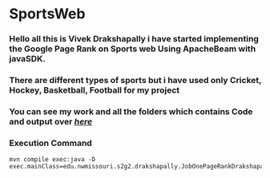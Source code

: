 # SportsWeb
### Hello all this is Vivek Drakshapally i have started implementing the Google Page Rank on Sports web Using ApacheBeam with javaSDK.
### There are different types of sports but i have used only Cricket, Hockey, Basketball, Football for my project
### You can see my work and all the folders which contains Code and output over [***here***](https://github.com/pramod096/beam-java-s02g02/tree/main/VivekDrakshapally)
### Execution Command
```
mvn compile exec:java -D exec.mainClass=edu.nwmissouri.s2g2.drakshapally.JobOnePageRankDrakshapally
```
